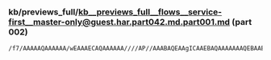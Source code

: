 ### kb/previews_full/kb__previews_full__flows__service-first__master-only@guest.har.part042.md.part001.md (part 002)

```md
/f7/AAAAAQAAAAAA/wEAAAECAQAAAAAA////AP//AAABAQEAAgICAAEBAQAAAAAAAQEBAAEBAQABAQEAAQEBAAAAAAD9/f
```

```
